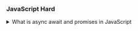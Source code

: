### JavaScript Hard

<details>

  <summary>What is async await and promises in JavaScript</summary>

Generally, in JavaScript, everything is executed sequentially (synchronously), and because of some `long-running` function, we have to wait before executing the next line. In such cases, we use the `async` keyword in a front of function.

An `async function` in JavaScript returns a `Promise` and moves on to the next execution task. Promises are indications that these functions will return something. **Promises** have `three states`.

1. **Pending** - it means it have not returned anything and it is in the initial stage.
2. **Resolved** - it means function has returned something.
3. **Rejected** - it means function was not able to return any value due to some `error`.

with help of `await` keyword we can make this function to wait until the promise is resolved.

examples:

```js
function longRunningTask() {
  return new Promise((resolve, reject) => {
    const randomNumber = Math.random() * 10;

    setTimeout(() => {
      if (randomNumber > 5) {
        resolve(
          `Task completed successfully with random value: ${randomNumber}`
        );
      } else {
        reject(`Task failed with random value: ${randomNumber}`);
      }
    }, 5000);
  });
}

async function performAsyncTask() {
  console.log("Start of async task");

  try {
    const result = await longRunningTask();
    console.log(result);
  } catch (error) {
    console.error(error);
  }

  console.log("End of async task");
}

performAsyncTask();
```

There's a function called `longRunningTask()` that act to do a `time-consuming` execution by creating a random number. This function uses `return Promise`, and the result of this promise can either be a **success or failure**, depending on a random number. The function takes about 5 seconds to let us know if it worked or not, using `setTimeout()` function.

Then, there's another function called `performAsyncTask()`. This one uses the **await** keyword to stop and wait until `longRunningTask()` function finishes its execution (to wait for promise to be resolved or rejected).

It logs the `Start of async task`, waits for it to finish, and then logs the `result or an error`. Finally, it logs `End of async task"`.

</details>
